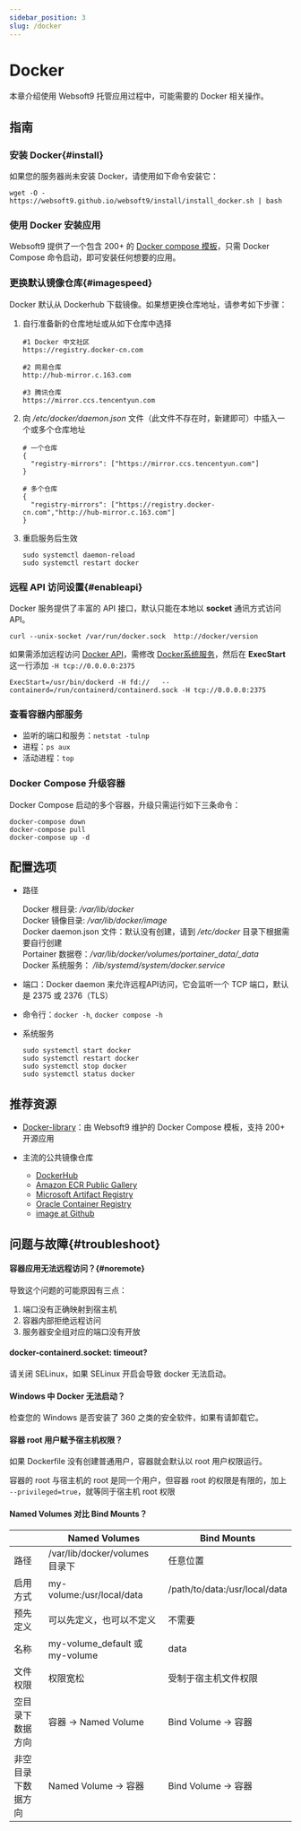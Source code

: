 ```yaml
---
sidebar_position: 3
slug: /docker
---
```


# Docker

本章介绍使用 Websoft9 托管应用过程中，可能需要的 Docker 相关操作。   

## 指南

### 安装 Docker{#install}

如果您的服务器尚未安装 Docker，请使用如下命令安装它：

```
wget -O - https://websoft9.github.io/websoft9/install/install_docker.sh | bash
```

### 使用 Docker 安装应用

Websoft9 提供了一个包含 200+ 的 [Docker compose 模板](https://github.com/Websoft9/docker-library)，只需 Docker Compose 命令启动，即可安装任何想要的应用。  

### 更换默认镜像仓库{#imagespeed}

Docker 默认从 Dockerhub 下载镜像。如果想更换仓库地址，请参考如下步骤：

1. 自行准备新的仓库地址或从如下仓库中选择
   ```
   #1 Docker 中文社区
   https://registry.docker-cn.com

   #2 网易仓库
   http://hub-mirror.c.163.com

   #3 腾讯仓库
   https://mirror.ccs.tencentyun.com
   ```

2. 向 */etc/docker/daemon.json* 文件（此文件不存在时，新建即可）中插入一个或多个仓库地址
    ```
    # 一个仓库
    {
      "registry-mirrors": ["https://mirror.ccs.tencentyun.com"]
    }

    # 多个仓库
    {
      "registry-mirrors": ["https://registry.docker-cn.com","http://hub-mirror.c.163.com"]
    }
    ```

3. 重启服务后生效
    ```
    sudo systemctl daemon-reload
    sudo systemctl restart docker
    ```

### 远程 API 访问设置{#enableapi}

Docker 服务提供了丰富的 API 接口，默认只能在本地以 **socket** 通讯方式访问 API。

```
curl --unix-socket /var/run/docker.sock  http://docker/version
```

如果需添加远程访问 [Docker API](https://docs.docker.com/engine/reference/commandline/dockerd/#daemon-socket-option)，需修改 [Docker系统服务](#path)，然后在 **ExecStart** 这一行添加 `-H tcp://0.0.0.0:2375`

```
ExecStart=/usr/bin/dockerd -H fd://   --containerd=/run/containerd/containerd.sock -H tcp://0.0.0.0:2375
```

### 查看容器内部服务

- 监听的端口和服务：`netstat -tulnp`
- 进程：`ps aux`
- 活动进程：`top`

### Docker Compose 升级容器

Docker Compose 启动的多个容器，升级只需运行如下三条命令：

```
docker-compose down
docker-compose pull
docker-compose up -d
```

## 配置选项

- 路径

    Docker 根目录: */var/lib/docker*  
    Docker 镜像目录: */var/lib/docker/image*   
    Docker daemon.json 文件：默认没有创建，请到 */etc/docker* 目录下根据需要自行创建   
    Portainer 数据卷：*/var/lib/docker/volumes/portainer_data/_data*    
    Docker 系统服务： */lib/systemd/system/docker.service*  

- 端口：Docker daemon 来允许远程API访问，它会监听一个 TCP 端口，默认是 2375 或 2376（TLS）
- 命令行：`docker -h`, `docker compose -h`
- 系统服务
  ```shell
  sudo systemctl start docker
  sudo systemctl restart docker
  sudo systemctl stop docker
  sudo systemctl status docker
  ```

## 推荐资源

- [Docker-library](https://github.com/Websoft9/docker-library)：由 Websoft9 维护的 Docker Compose 模板，支持 200+ 开源应用

- 主流的公共镜像仓库

    * [DockerHub](https://hub.docker.com/)
    * [Amazon ECR Public Gallery](https://gallery.ecr.aws/)
    * [Microsoft Artifact Registry](https://mcr.microsoft.com/)
    * [Oracle Container Registry](https://container-registry.oracle.com/)
    * [image at Github](https://github.com/search?q=wordpress+image&type=registrypackages)

## 问题与故障{#troubleshoot}

#### 容器应用无法远程访问？{#noremote}

导致这个问题的可能原因有三点：

1. 端口没有正确映射到宿主机
2. 容器内部拒绝远程访问
3. 服务器安全组对应的端口没有开放

#### docker-containerd.socket: timeout?

请关闭 SELinux，如果 SELinux 开启会导致 docker 无法启动。  

#### Windows 中 Docker 无法启动？

检查您的 Windows 是否安装了 360 之类的安全软件，如果有请卸载它。  

#### 容器 root 用户赋予宿主机权限？

如果 Dockerfile 没有创建普通用户，容器就会默认以 root 用户权限运行。  

容器的 root 与宿主机的 root 是同一个用户，但容器 root 的权限是有限的，加上 `--privileged=true`，就等同于宿主机 root 权限

#### Named Volumes 对比 Bind Mounts？

|          | Named Volumes                  | Bind Mounts                   |
| -------- | ------------------------------ | ----------------------------- |
| 路径     | /var/lib/docker/volumes 目录下 | 任意位置                      |
| 启用方式 | my-volume:/usr/local/data      | /path/to/data:/usr/local/data |
| 预先定义 | 可以先定义，也可以不定义       | 不需要                        |
| 名称     | my-volume_default 或 my-volume | data                          |
| 文件权限 | 权限宽松                       | 受制于宿主机文件权限          |
| 空目录下数据方向 | 容器 → Named Volume                   | Bind Volume  → 容器                |
| 非空目录下数据方向 | Named Volume  → 容器                   | Bind Volume  → 容器                |
